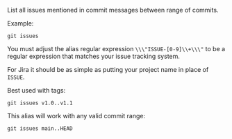 List all issues mentioned in commit messages between range of commits.

Example:

```shell
git issues
```

You must adjust the alias regular expression `\\\"ISSUE-[0-9]\\+\\\"`
to be a regular expression that matches your issue tracking system.

For Jira it should be as simple as putting your project name in place of `ISSUE`.

Best used with tags:

```shell
git issues v1.0..v1.1
```

This alias will work with any valid commit range:

```shell
git issues main..HEAD
```

